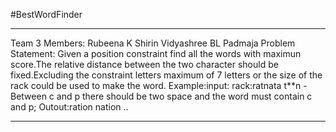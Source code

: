 
#BestWordFinder

-----------------------------------------------------------------------------------------------------------------------------------------------
Team 3
Members: Rubeena K Shirin
        Vidyashree BL
        Padmaja
Problem Statement:
Given a position constraint find all the words with maximun score.The relative distance between the two character should be fixed.Excluding the constraint letters maximum of 7 letters or the size of the rack could be used to make the word.
Example:input:
rack:ratnata
t**n
-Between c and p there should be two space and the word must contain c and p;
Outout:ration
nation
..

---------------------------------------------------------------

